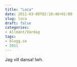 ```yaml
---
title: "Loca"
date: 2011-03-08T02:10:46+01:00
slug: loca
draft: false
categories:
- Allmänt/Vardag
tags:
- blogg.se
- 2011
---
```

Jag vill dansa! Iwh.